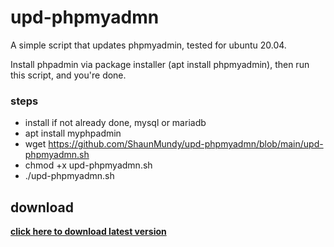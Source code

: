 # upd-phpmyadmn
 A simple script that updates phpmyadmin, tested for ubuntu 20.04.
 
 Install phpadmin via package installer (apt install phpmyadmin),
 then run this script, and you're done.
 
 ### steps
 
 - install if not already done, mysql or mariadb
 - apt install myphpadmin
 - wget https://github.com/ShaunMundy/upd-phpmyadmn/blob/main/upd-phpmyadmn.sh
 - chmod +x upd-phpmyadmn.sh
 - ./upd-phpmyadmn.sh

## download

**[click here to download latest version](https://github.com/ShaunMundy/upd-phpmyadmn/blob/main/upd-phpmyadmn.zip)**


